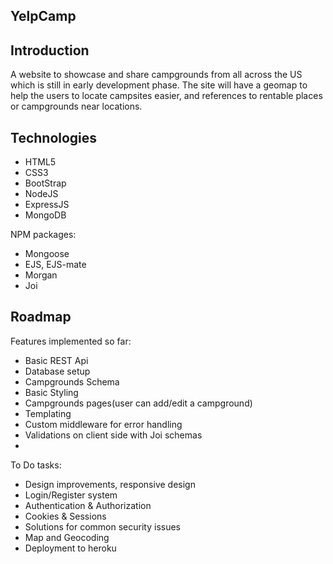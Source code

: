 ## YelpCamp

## Introduction

A website to showcase and share campgrounds from all across the US which is still in early development phase. The site will have a geomap to help the users to locate 
campsites easier, and references to rentable places or campgrounds near locations.

## Technologies

- HTML5
- CSS3
- BootStrap
- NodeJS
- ExpressJS
- MongoDB

NPM packages:
  - Mongoose
  - EJS, EJS-mate
  - Morgan
  - Joi

## Roadmap

Features implemented so far:
- Basic REST Api
- Database setup
- Campgrounds Schema
- Basic Styling
- Campgrounds pages(user can add/edit a campground)
- Templating
- Custom middleware for error handling
- Validations on client side with Joi schemas
- 
To Do tasks:
- Design improvements, responsive design
- Login/Register system
- Authentication & Authorization
- Cookies & Sessions
- Solutions for common security issues
- Map and Geocoding
- Deployment to heroku
